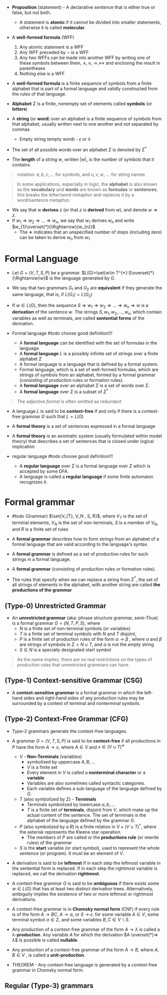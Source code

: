 

- **Proposition** (statement) - A declarative sentence that is either true or false, but not both. 
	- A statement is **atomic** if it cannot be divided into smaller statements, otherwise it is called **molecular**.
- A **well-formed formula** (WFF)
	1. Any atomic statement is a WFF
	2. Any WFF preceded by $¬$ is a WFF
	3. Any two WFFs can be made into another WFF by writing one of these symbols between them, $∧, ∨, →, ↔$ and enclosing the result in parentheses
	4. Nothing else is a WFF

- A **well-formed formula** is a finite sequence of symbols from a finite alphabet that is part of a formal language and validly constructed from the rules of that language. 


- **Alphabet** $\Sigma$ is a finite, nonempty set of elements called **symbols** (or **letters**)
- A **string** (or **word**) over an alphabet is a finite sequence of symbols from that alphabet, usually written next to one another and not separated by commas
	- Empty string (empty word) - $\epsilon$ or $\lambda$
- The set of all possible words over an alphabet $\Sigma$ is denoted by $\Sigma^*$
- The **length** of a string $w$, written $|w|$, is the number of symbols that it contains.

> notation: $a, b, c, ...$ for symbols, and $u, v, w,$ ... for string names

> In some applications, especially in logic, the **alphabet** is also known as the **vocabulary** and **words** are known as **formulas** or **sentences**; this breaks the letter/word metaphor and replaces it by a word/sentence metaphor.


- We say that $w$ **derives** $z$ (or that $z$ is **derived** from $w$), and denote $w\Rightarrow{z}$.
- If $w_{1}\Rightarrow w_{2}\Rightarrow\dots\Rightarrow w_{n}$, we say that $w_1$ derives $w_n$ and write $w_{1}\overset{*}{\Rightarrow}{w_{n}}$
	- The $∗$ indicates that an unspecified number of steps (including zero) can be taken to derive $w_n$ from $w_1$

# Formal Language

- Let $G = (V, T, S, P)$ be a grammar. $L(G)=\set{w\in T^{*}:S\overset{*}{\Rightarrow}w}$ is the language generated by $G$.

- We say that two grammars $G_{1}$ and $G_{2}$ are **equivalent** if they generate the same language, that is, if $L(G_{1}) = L(G_{2})$


- If $w\in L(G)$, then the sequence $S\Rightarrow{w_{1}}\Rightarrow{w_{2}}\Rightarrow\dots\Rightarrow{w_{n}}\Rightarrow{w}$ is a **derivation** of the sentence $w$. The strings $S, w_{1}, w_{2}, \dots, w_n,$ which contain variables as well as terminals, are called **sentential forms** of the derivation.


- Formal language #todo  choose good definition!!!
	- A **formal language** can be identified with the set of formulas in the language.
	- A **formal language** $L$ is a possibly infinite set of strings over a finite alphabet $\Sigma$
	- A formal language is a language that is defined by a formal system.
	- Formal language, which is a set of well-formed formulas, which are strings of symbols from an alphabet, formed by a formal grammar (consisting of production rules or formation rules).
	- A **formal language** over an alphabet $\Sigma$ is a set of words over $\Sigma$. 
	- A **formal language** over $\Sigma$ is a subset of $\Sigma^*$

> The adjective *formal* is often omitted as redundant


- A language $L$ is said to be **context-free** if and only if there is a context-free grammar $G$ such that $L=L(G)$

- A **formal theory** is a set of sentences expressed in a formal language
- A **formal theory** is an axiomatic system (usually formulated within model theory) that describes a set of sentences that is closed under logical implication

- regular language #todo  choose good definition!!!
	- A **regular language** over $\Sigma$ is a formal language over $\Sigma$ which is accepted by some DFA.
	- A language is called a **regular language** if some finite automaton recognizes it.

# Formal grammar

-  #todo  (Grammar) $\set{V_{T}, V_N , S, R}$, where $V_T$ is the set of terminal elements, $V_N$ is the set of non-terminals, $S$ is a member of $V_N$, and $R$ is a finite set of rules

- A **formal grammar** describes how to form strings from an alphabet of a formal language that are valid according to the language's syntax
- A **formal grammar** is defined as a set of production rules for such strings in a formal language.
- A **formal grammar** (consisting of production rules or formation rules).


- The rules that specify when we can replace a string from $\Sigma^*$, the set of all strings of elements in the alphabet, with another string are called **the productions of the grammar**

## (Type-0) Unrestricted Grammar


- An **unrestricted grammar** (aka: phrase structure grammar, semi-Thue) is a formal grammar $\displaystyle {\textstyle G=(N,T,P,S)}$, where
	- $\displaystyle N$ is a finite set of non-terminal symbols (or variables)
	- $\displaystyle T$ is a finite set of terminal symbols with $\displaystyle N$ and $\displaystyle T$ disjoint,
	- $\displaystyle P$ is a finite set of production rules of the form $\displaystyle \alpha \to \beta$ , where $\displaystyle \alpha$ and $\displaystyle \beta$ are strings of symbols in $\Sigma=\displaystyle N\cup T$, and $\displaystyle \alpha$ is not the empty string
	- $\displaystyle S\in N$ is a specially designated start symbol


> As the name implies, there are no real restrictions on the types of production rules that unrestricted grammars can have.

## (Type-1) Context-sensitive Grammar (CSG)

- A **context-sensitive grammar** is a formal grammar in which the left-hand sides and right-hand sides of any production rules may be surrounded by a context of terminal and nonterminal symbols. 

## (Type-2) Context-Free Grammar (CFG)

- Type-2 grammars generate the context-free languages.

- A grammar $G = (V, T, S, P)$ is said to be **context-free** if all productions in $P$ have the form $A → x$, where $A \in V$ and $x\in(V \cup T)^∗$
	- $V$ - **Non-Terminals** (variables) 
		- symbolized by uppercase $A,B,\dots$
		- $V$ is a finite set
		- Every element in $V$ is called a **nonterminal character** or a **variable**
		- Variables are also sometimes called syntactic categories. 
		- Each variable defines a sub-language of the language defined by $G$.
	- $T$ (also symbolized by $\Sigma$) - **Terminals**
		- Terminals symbolized by lowercase $a,b,\dots$
		- $T$ is a finite set of **terminals**, disjoint from $V$, which make up the actual content of the sentence. The set of terminals is the alphabet of the language defined by the grammar $G$.
	- $P$ (also symbolized by a $R$) is a finite relation in $\displaystyle V\times (V\cup T )^{*}$, where the asterisk represents the Kleene star operation. 
		- The members of $P$ are called or the **productions rule** (or rewrite rules) of the grammar 
	- $S$ is the **start** variable (or start symbol), used to represent the whole sentence (or program). It must be an element of $V$.



- A derivation is said to be **leftmost** if in each step the leftmost variable in the sentential form is replaced. If in each step the rightmost variable is replaced, we call the derivation **rightmost**.

- A context-free grammar $G$ is said to be **ambiguous** if there exists some $w∈L(G)$ that has at least two distinct derivation trees. Alternatively, ambiguity implies the existence of two or more leftmost or rightmost derivations.
- A context-free grammar is in **Chomsky normal form** (CNF) if every rule is of the form $A\to BC$,  $A\to \alpha$, or $S\to \epsilon$. for some variable $A∈V$, some terminal symbol $\alpha∈Σ$, and some variables $B,C∈V∖{S}$.

- Any production of a context-free grammar of the form $A → λ$ is called a λ-**production**. Any variable $A$ for which the derivation $A \overset{*}⇒ λ$ is possible is called **nullable**.
- Any production of a context-free grammar of the form $A → B$, where $A, B ∈ V$ , is called a **unit-production**.




- THEOREM - Any context-free language is generated by a context-free grammar in Chomsky normal form.





## Regular (Type-3) grammars



